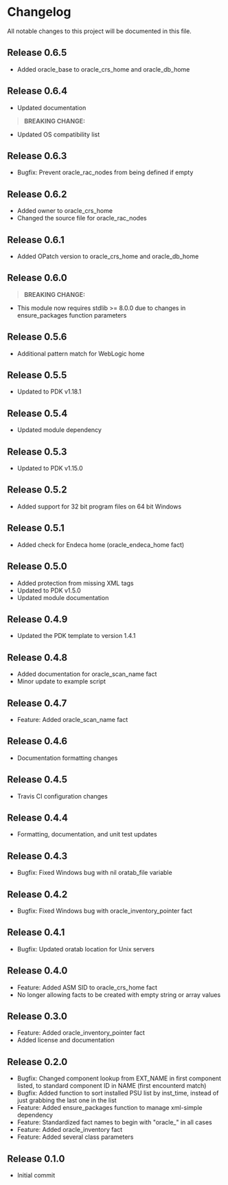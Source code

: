 # Changelog

All notable changes to this project will be documented in this file.

## Release 0.6.5

- Added oracle_base to oracle_crs_home and oracle_db_home

## Release 0.6.4

- Updated documentation

>**BREAKING CHANGE:**

- Updated OS compatibility list

## Release 0.6.3

- Bugfix: Prevent oracle_rac_nodes from being defined if empty

## Release 0.6.2

- Added owner to oracle_crs_home
- Changed the source file for oracle_rac_nodes

## Release 0.6.1

- Added OPatch version to oracle_crs_home and oracle_db_home

## Release 0.6.0

>**BREAKING CHANGE:**

- This module now requires stdlib >= 8.0.0 due to changes in ensure_packages function parameters

## Release 0.5.6

- Additional pattern match for WebLogic home

## Release 0.5.5

- Updated to PDK v1.18.1

## Release 0.5.4

- Updated module dependency

## Release 0.5.3

- Updated to PDK v1.15.0

## Release 0.5.2

- Added support for 32 bit program files on 64 bit Windows

## Release 0.5.1

- Added check for Endeca home (oracle_endeca_home fact)

## Release 0.5.0

- Added protection from missing XML tags
- Updated to PDK v1.5.0
- Updated module documentation

## Release 0.4.9

- Updated the PDK template to version 1.4.1

## Release 0.4.8

- Added documentation for oracle_scan_name fact
- Minor update to example script

## Release 0.4.7

- Feature: Added oracle_scan_name fact

## Release 0.4.6

- Documentation formatting changes

## Release 0.4.5

- Travis CI configuration changes

## Release 0.4.4

- Formatting, documentation, and unit test updates

## Release 0.4.3

- Bugfix: Fixed Windows bug with nil oratab_file variable

## Release 0.4.2

- Bugfix: Fixed Windows bug with oracle_inventory_pointer fact

## Release 0.4.1

- Bugfix: Updated oratab location for Unix servers

## Release 0.4.0

- Feature: Added ASM SID to oracle_crs_home fact
- No longer allowing facts to be created with empty string or array values

## Release 0.3.0

- Feature: Added oracle_inventory_pointer fact
- Added license and documentation

## Release 0.2.0

- Bugfix: Changed component lookup from EXT_NAME in first component listed, to standard component ID in NAME (first encounterd match)
- Bugfix: Added function to sort installed PSU list by inst_time, instead of just grabbing the last one in the list
- Feature: Added ensure_packages function to manage xml-simple dependency
- Feature: Standardized fact names to begin with "oracle_" in all cases
- Feature: Added oracle_inventory fact
- Feature: Added several class parameters

## Release 0.1.0

- Initial commit
